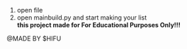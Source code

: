 1) open file 
2) open mainbuild.py and start making your list  
**this project made for For Educational Purposes Only!!!**

@MADE BY $HIFU
